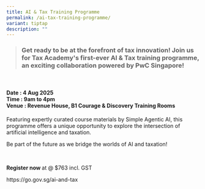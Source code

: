 ```yaml
---
title: AI & Tax Training Programme
permalink: /ai-tax-training-programme/
variant: tiptap
description: ""
---
```

<blockquote>
<h3><strong>Get ready to be at the forefront of tax innovation! Join us for Tax Academy's first-ever AI &amp; Tax training programme, an exciting collaboration powered by PwC Singapore!</strong></h3>
</blockquote>
<p>&nbsp;</p>
<h4><strong>Date </strong>: 4 Aug 2025<br><strong>Time </strong>: 9am to 4pm<br><strong>Venue </strong>: Revenue House, B1 Courage &amp; Discovery Training Rooms</h4>
<p></p>
<p>Featuring expertly curated course materials by Simple Agentic AI, this
programme offers a unique opportunity to explore the intersection of artificial
intelligence and taxation.</p>
<p>Be part of the future as we bridge the worlds of AI and taxation!</p>
<p>&nbsp;</p>
<p><strong>Register now </strong>at @ $763 incl. GST</p>
<p><a rel="noopener noreferrer nofollow" target="_blank">https://go.gov.sg/ai-and-tax</a>
</p>